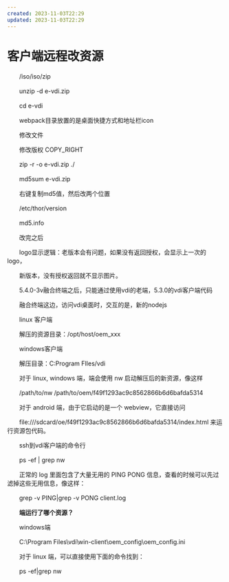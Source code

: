 ```yaml
---
created: 2023-11-03T22:29
updated: 2023-11-03T22:29
---
```

# 客户端远程改资源

　　/iso/iso/zip

　　unzip -d e-vdi.zip

　　cd e-vdi

　　webpack目录放置的是桌面快捷方式和地址栏icon

　　修改文件

　　修改版权 COPY_RIGHT

　　zip -r -o e-vdi.zip ./

　　md5sum e-vdi.zip

　　右键复制md5值，然后改两个位置

　　/etc/thor/version

　　md5.info

　　改完之后

　　logo显示逻辑：老版本会有问题，如果没有返回授权，会显示上一次的logo，

　　新版本，没有授权返回就不显示图片。

　　5.4.0-3v融合终端之后，只能通过使用vdi的老端，5.3.0的vdi客户端代码

　　融合终端这边，访问vdi桌面时，交互的是，新的nodejs

　　linux 客户端

　　解压的资源目录：/opt/host/oem_xxx

　　windows客户端

　　解压目录：C:Program FIles/vdi

　　对于 linux, windows 端，端会使用 nw 启动解压后的新资源，像这样

　　/path/to/nw /path/to/oem/f49f1293ac9c8562866b6d6bafda5314

　　对于 android 端，由于它启动的是一个 webview，它直接访问 

　　file:///sdcard/oe/f49f1293ac9c8562866b6d6bafda5314/index.html 来运行资源包代码。

　　ssh到vdi客户端的命令行

　　ps -ef \| grep nw

　　正常的 log 里面包含了大量无用的 PING PONG 信息，查看的时候可以先过滤掉这些无用信息，像这样：

　　grep -v PING\|grep -v PONG client.log

　　**端运行了哪个资源？**

　　windows端

　　C:\Program Files\vdi\win-client\oem_config\oem_config.ini

　　对于 linux 端，可以直接使用下面的命令找到：

　　ps -ef\|grep nw

　　‍
